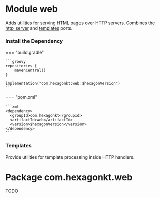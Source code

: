
# Module web
Adds utilities for serving HTML pages over HTTP servers. Combines the [http_server] and [templates]
ports.

[http_server]: http_server
[templates]: templates

### Install the Dependency

=== "build.gradle"

    ```groovy
    repositories {
        mavenCentral()
    }

    implementation("com.hexagonkt:web:$hexagonVersion")
    ```

=== "pom.xml"

    ```xml
    <dependency>
      <groupId>com.hexagonkt</groupId>
      <artifactId>web</artifactId>
      <version>$hexagonVersion</version>
    </dependency>
    ```

### Templates
Provide utilities for template processing inside HTTP handlers.

# Package com.hexagonkt.web
TODO
